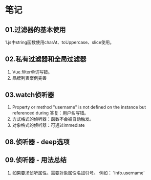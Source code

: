 # 笔记

## 01.过滤器的基本使用

1.js中string函数使用charAt、toUppercase、slice使用。

## 02.私有过滤器和全局过滤器

1. Vue.filter单词写错。
2. 品牌列表案例完善

## 03.watch侦听器

1. Property or method "username" is not defined on the instance but referenced during  答复：用户名写错。
2. 方式格式的侦听器：函数不会被自动触发。
3. 对象格式的侦听器：可通过immediate

## 08.侦听器 - deep选项

## 09.侦听器 - 用法总结

1. 如果要求侦听属性。需要对象属性名加引号。 例如： 'info.username'
